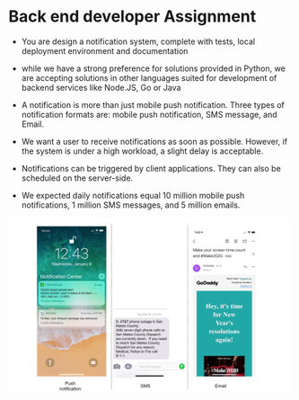 # Back end developer Assignment

- You are design a notification system, complete with tests, local deployment environment and documentation

- while we have a strong preference for solutions provided in Python, we are accepting solutions in other languages suited for development of backend services like Node.JS, Go or Java

- A notification is more than just mobile push notification. Three types of notification formats are: mobile push notification, SMS message, and Email.

- We want a user to receive notifications as soon as possible. However, if the system is under a high workload, a slight delay is acceptable. 

- Notifications can be triggered by client applications. They can also be scheduled on the server-side.

- We expected daily notifications equal 10 million mobile push notifications, 1 million SMS messages, and 5 million emails.



![alt text](./notification.png)